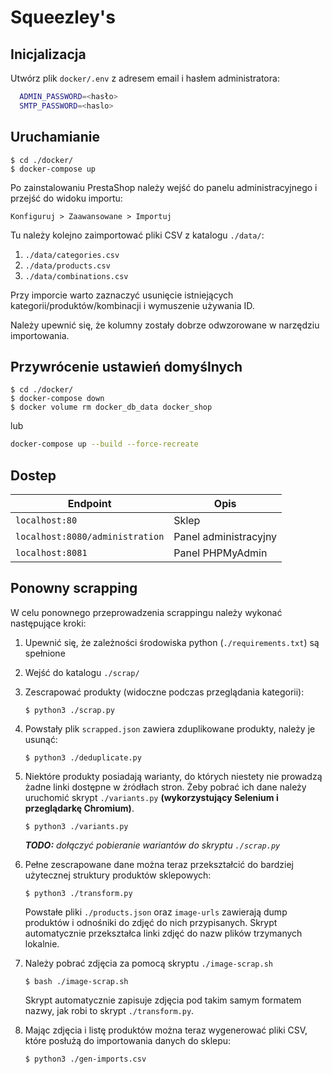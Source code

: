 # Squeezley's

## Inicjalizacja
Utwórz plik `docker/.env` z adresem email i hasłem administratora:
```sh
  ADMIN_PASSWORD=<hasło>
  SMTP_PASSWORD=<haslo>
```

## Uruchamianie

```console
$ cd ./docker/
$ docker-compose up
```

Po zainstalowaniu PrestaShop należy wejść do panelu administracyjnego i przejść do widoku importu:

`Konfiguruj > Zaawansowane > Importuj`

Tu należy kolejno zaimportować pliki CSV z katalogu `./data/`:
1. `./data/categories.csv`
2. `./data/products.csv`
3. `./data/combinations.csv`

Przy imporcie warto zaznaczyć usunięcie istniejących kategorii/produktów/kombinacji i wymuszenie używania ID.

Należy upewnić się, że kolumny zostały dobrze odwzorowane w narzędziu importowania.

## Przywrócenie ustawień domyślnych

```console
$ cd ./docker/
$ docker-compose down
$ docker volume rm docker_db_data docker_shop
```

lub

```bash
docker-compose up --build --force-recreate
```

## Dostep

| Endpoint                        | Opis                  |
| ------------------------------- | --------------------- |
| `localhost:80`                  | Sklep                 |
| `localhost:8080/administration` | Panel administracyjny |
| `localhost:8081`                | Panel PHPMyAdmin      |


## Ponowny scrapping

W celu ponownego przeprowadzenia scrappingu należy wykonać następujące kroki:
1. Upewnić się, że zależności środowiska python (`./requirements.txt`) są spełnione

2. Wejść do katalogu `./scrap/`

3. Zescrapować produkty (widoczne podczas przeglądania kategorii):
   ```console
   $ python3 ./scrap.py
   ```

4. Powstały plik `scrapped.json` zawiera zduplikowane produkty, należy je usunąć:
   ```console
   $ python3 ./deduplicate.py
   ```

5. Niektóre produkty posiadają warianty, do których niestety nie prowadzą żadne linki dostępne w źródłach stron. Żeby pobrać ich dane należy uruchomić skrypt `./variants.py` **(wykorzystujący Selenium i przeglądarkę Chromium)**.
   ```console
   $ python3 ./variants.py
   ```
   ***TODO:** dołączyć pobieranie wariantów do skryptu `./scrap.py`*

6. Pełne zescrapowane dane można teraz przekształcić do bardziej użytecznej struktury produktów sklepowych:
   ```console
   $ python3 ./transform.py
   ```
   Powstałe pliki `./products.json` oraz `image-urls` zawierają dump produktów i odnośniki do zdjęć do nich przypisanych.
   Skrypt automatycznie przekształca linki zdjęć do nazw plików trzymanych lokalnie.

7. Należy pobrać zdjęcia za pomocą skryptu `./image-scrap.sh`
   ```console
   $ bash ./image-scrap.sh
   ```
   Skrypt automatycznie zapisuje zdjęcia pod takim samym formatem nazwy, jak robi to skrypt `./transform.py`.

8. Mając zdjęcia i listę produktów można teraz wygenerować pliki CSV, które posłużą do importowania danych do sklepu:
   ```console
   $ python3 ./gen-imports.csv
   ```
